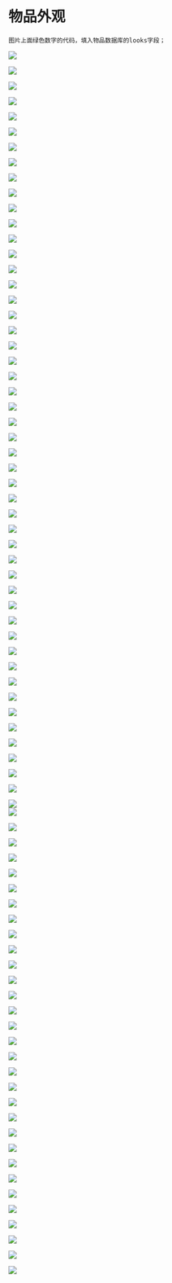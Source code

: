 物品外观
===
```
图片上面绿色数字的代码，填入物品数据库的looks字段；
```

![](items/1.jpg)

![](items/2.jpg)

![](items/3.jpg)

![](items/4.jpg)

![](items/5.jpg)

![](items/6.jpg)

![](items/7.jpg)

![](items/8.jpg)

![](items/9.jpg)

![](items/10.jpg)

![](items/11.jpg)

![](items/12.jpg)

![](items/13.jpg)

![](items/14.jpg)

![](items/15.jpg)

![](items/16.jpg)

![](items/17.jpg)

![](items/18.jpg)

![](items/19.jpg)

![](items/20.jpg)

![](items/21.jpg)

![](items/22.jpg)

![](items/23.jpg)

![](items/24.jpg)

![](items/25.jpg)

![](items/26.jpg)

![](items/27.jpg)

![](items/28.jpg)

![](items/29.jpg)

![](items/30.jpg)

![](items/31.jpg)

![](items/32.jpg)

![](items/33.jpg)

![](items/34.jpg)

![](items/35.jpg)

![](items/36.jpg)

![](items/37.jpg)

![](items/38.jpg)

![](items/39.jpg)

![](items/40.jpg)

![](items/41.jpg)

![](items/42.jpg)

![](items/43.jpg)

![](items/44.jpg)

![](items/45.jpg)

![](items/46.jpg)

![](items/47.jpg)

![](items/48.jpg)

![](items/72.jpg)

![](items/69.jpg)\
![](items/66.jpg)

![](items/71.jpg)

![](items/49.jpg)

![](items/50.jpg)

![](items/51.jpg)

![](items/52.jpg)

![](items/53.jpg)

![](items/54.jpg)

![](items/67.jpg)

![](items/68.jpg)

![](items/70.jpg)

![](items/20200327134541.jpg)

![](items/20200327134610.jpg)

![](items/20200327134626.jpg)

![](items/55.jpg)

![](items/56.jpg)

![](items/57.jpg)

![](items/58.jpg)

![](items/59.jpg)

![](items/60.jpg)

![](items/61.jpg)

![](items/62.jpg)

![](items/63.jpg)

![](items/64.jpg)

![](items/65.jpg)

![](items/73.jpg)

![](items/2021080401.jpg)

![](items/2021080402.jpg)

![](items/2021080403.jpg)

![](items/2021080404.jpg)

![](items/QQ截图20220819005206副本.jpg)
